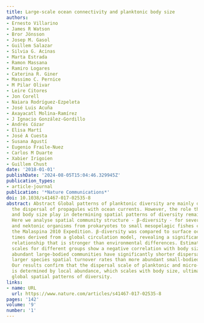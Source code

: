 ```yaml
---
title: Large-scale ocean connectivity and planktonic body size
authors:
- Ernesto Villarino
- James R Watson
- Bror Jönsson
- Josep M. Gasol
- Guillem Salazar
- Silvia G. Acinas
- Marta Estrada
- Ramon Massana
- Ramiro Logares
- Caterina R. Giner
- Massimo C. Pernice
- M Pilar Olivar
- Leire Citores
- Jon Corell
- Naiara Rodríguez-Ezpeleta
- José Luis Acuña
- Axayacatl Molina-Ramírez
- J Ignacio González-Gordillo
- Andrés Cózar
- Elisa Martí
- José A Cuesta
- Susana Agustí
- Eugenio Fraile-Nuez
- Carlos M Duarte
- Xabier Irigoien
- Guillem Chust
date: '2018-01-01'
publishDate: '2024-08-05T15:04:46.329945Z'
publication_types:
- article-journal
publication: '*Nature Communications*'
doi: 10.1038/s41467-017-02535-8
abstract: Abstract Global patterns of planktonic diversity are mainly determined by
  the dispersal of propagules with ocean currents. However, the role that abundance
  and body size play in determining spatial patterns of diversity remains unclear.
  Here we analyse spatial community structure - β-diversity - for several planktonic
  and nektonic organisms from prokaryotes to small mesopelagic fishes collected during
  the Malaspina 2010 Expedition. β-diversity was compared to surface ocean transit
  times derived from a global circulation model, revealing a significant negative
  relationship that is stronger than environmental differences. Estimated dispersal
  scales for different groups show a negative correlation with body size, where less
  abundant large-bodied communities have significantly shorter dispersal scales and
  larger species spatial turnover rates than more abundant small-bodied plankton.
  Our results confirm that the dispersal scale of planktonic and micro-nektonic organisms
  is determined by local abundance, which scales with body size, ultimately setting
  global spatial patterns of diversity.
links:
- name: URL
  url: https://www.nature.com/articles/s41467-017-02535-8
pages: '142'
volume: '9'
number: '1'
---
```

